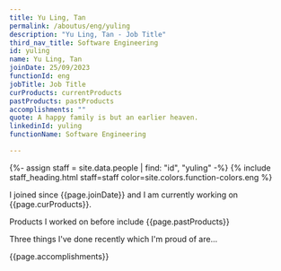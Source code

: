 ```yaml
---
title: Yu Ling, Tan
permalink: /aboutus/eng/yuling
description: "Yu Ling, Tan - Job Title"
third_nav_title: Software Engineering
id: yuling
name: Yu Ling, Tan
joinDate: 25/09/2023
functionId: eng
jobTitle: Job Title
curProducts: currentProducts
pastProducts: pastProducts
accomplishments: ""
quote: A happy family is but an earlier heaven.
linkedinId: yuling
functionName: Software Engineering

---
```


{%- assign staff = site.data.people | find: "id", "yuling" -%}
{% include staff_heading.html staff=staff color=site.colors.function-colors.eng %}

<p>I joined since {{page.joinDate}} and I am currently working on {{page.curProducts}}.</p>

<p>Products I worked on before include {{page.pastProducts}}</p>

<p>Three things I've done recently which I'm proud of are...</p>
{{page.accomplishments}}
